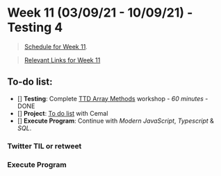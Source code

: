 # Week 11 (03/09/21 - 10/09/21) - Testing 4

> [Schedule for Week 11](https://learn.foundersandcoders.com/course/syllabus/pre-app-12/schedule/).

> [Relevant Links for Week 11](https://mjow1999.github.io/FAC-Links/)

## To-do list:

- [] **Testing**: Complete [TTD Array Methods](https://learn.foundersandcoders.com/workshops/tdd-array-methods/) workshop - _60 minutes_ - DONE
- [] **Project**: [To do list](https://learn.foundersandcoders.com/course/syllabus/pre-app-11/project/) with Cemal
- [] **Execute Program**: Continue with _Modern JavaScript_, _Typescript_ & _SQL_.

### Twitter TIL or retweet

### Execute Program
